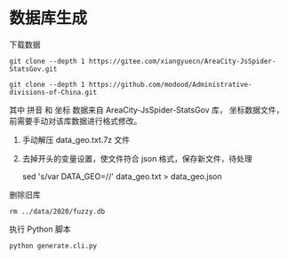 # 数据库生成

下载数据

    git clone --depth 1 https://gitee.com/xiangyuecn/AreaCity-JsSpider-StatsGov.git

    git clone --depth 1 https://github.com/modood/Administrative-divisions-of-China.git

其中 拼音 和 坐标 数据来自 AreaCity-JsSpider-StatsGov 库，
坐标数据文件，前需要手动对该库数据进行格式修改。

1. 手动解压 data_geo.txt.7z 文件
2. 去掉开头的变量设置，使文件符合 json 格式，保存新文件，待处理

    sed 's/var DATA_GEO=//' data_geo.txt > data_geo.json

删除旧库

    rm ../data/2020/fuzzy.db

执行 Python 脚本

    python generate.cli.py
